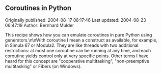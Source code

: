 ## Coroutines in Python

Originally published: 2004-08-17 08:17:46
Last updated: 2004-08-23 06:47:19
Author: Bernhard Mulder

This recipe shows how you can emulate coroutines in pure Python using generators.\n\nWith coroutine I mean a construct as available, for example, in Simula 67 or Modula2. They are like threads with two additional restrictions: at most one coroutine can be running at any time, and each coroutine yields control only at very specific points. Other terms I have heard for this concept are "cooperative multitasking", "non-preemptive multitasking" or Fibers (on Windows).
